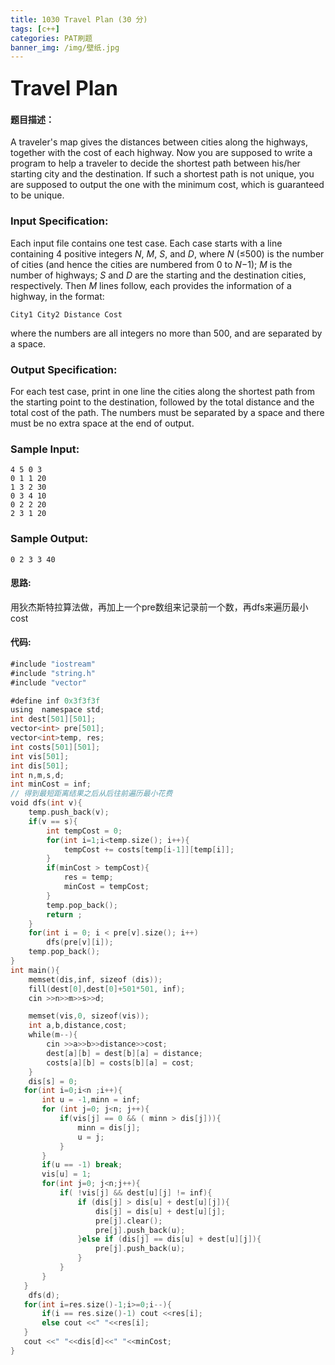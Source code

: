 ```yaml
---
title: 1030 Travel Plan (30 分)
tags: [c++]
categories: PAT刷题
banner_img: /img/壁纸.jpg
---
```


### <font size=6px>Travel Plan</font>

#### 题目描述：

A traveler's map gives the distances between cities along the highways, together with the cost of each highway. Now you are supposed to write a program to help a traveler to decide the shortest path between his/her starting city and the destination. If such a shortest path is not unique, you are supposed to output the one with the minimum cost, which is guaranteed to be unique.

### Input Specification:

Each input file contains one test case. Each case starts with a line containing 4 positive integers *N*, *M*, *S*, and *D*, where *N* (≤500) is the number of cities (and hence the cities are numbered from 0 to *N*−1); *M* is the number of highways; *S* and *D* are the starting and the destination cities, respectively. Then *M* lines follow, each provides the information of a highway, in the format:

```
City1 City2 Distance Cost
```

where the numbers are all integers no more than 500, and are separated by a space.

### Output Specification:

For each test case, print in one line the cities along the shortest path from the starting point to the destination, followed by the total distance and the total cost of the path. The numbers must be separated by a space and there must be no extra space at the end of output.

### Sample Input:

```in
4 5 0 3
0 1 1 20
1 3 2 30
0 3 4 10
0 2 2 20
2 3 1 20
```

### Sample Output:

```out
0 2 3 3 40
```

#### 思路:

用狄杰斯特拉算法做，再加上一个pre数组来记录前一个数，再dfs来遍历最小cost

#### 代码:

```go
#include "iostream"
#include "string.h"
#include "vector"

#define inf 0x3f3f3f
using  namespace std;
int dest[501][501];
vector<int> pre[501];
vector<int>temp, res;
int costs[501][501];
int vis[501];
int dis[501];
int n,m,s,d;
int minCost = inf;
// 得到最短距离结果之后从后往前遍历最小花费
void dfs(int v){
    temp.push_back(v);
    if(v == s){
        int tempCost = 0;
        for(int i=1;i<temp.size(); i++){
            tempCost += costs[temp[i-1]][temp[i]];
        }
        if(minCost > tempCost){
            res = temp;
            minCost = tempCost;
        }
        temp.pop_back();
        return ;
    }
    for(int i = 0; i < pre[v].size(); i++)
        dfs(pre[v][i]);
    temp.pop_back();
}
int main(){
    memset(dis,inf, sizeof (dis));
    fill(dest[0],dest[0]+501*501, inf);
    cin >>n>>m>>s>>d;

    memset(vis,0, sizeof(vis));
    int a,b,distance,cost;
    while(m--){
        cin >>a>>b>>distance>>cost;
        dest[a][b] = dest[b][a] = distance;
        costs[a][b] = costs[b][a] = cost;
    }
    dis[s] = 0;
   for(int i=0;i<n ;i++){
       int u = -1,minn = inf;
       for (int j=0; j<n; j++){
           if(vis[j] == 0 && ( minn > dis[j])){
               minn = dis[j];
               u = j;
           }
       }
       if(u == -1) break;
       vis[u] = 1;
       for(int j=0; j<n;j++){
           if( !vis[j] && dest[u][j] != inf){
               if (dis[j] > dis[u] + dest[u][j]){
                   dis[j] = dis[u] + dest[u][j];
                   pre[j].clear();
                   pre[j].push_back(u);
               }else if (dis[j] == dis[u] + dest[u][j]){
                   pre[j].push_back(u);
               }
           }
       }
   }
    dfs(d);
   for(int i=res.size()-1;i>=0;i--){
       if(i == res.size()-1) cout <<res[i];
       else cout <<" "<<res[i];
   }
   cout <<" "<<dis[d]<<" "<<minCost;
}
```

